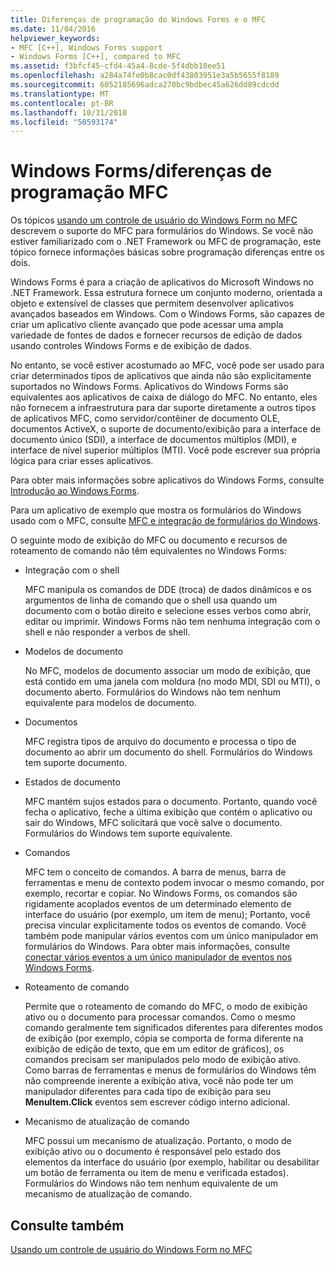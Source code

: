 ```yaml
---
title: Diferenças de programação do Windows Forms e o MFC
ms.date: 11/04/2016
helpviewer_keywords:
- MFC [C++], Windows Forms support
- Windows Forms [C++], compared to MFC
ms.assetid: f3bfcf45-cfd4-45a4-8cde-5f4dbb18ee51
ms.openlocfilehash: a284a74fe0b8cac0df43803951e3a5b5655f8189
ms.sourcegitcommit: 6052185696adca270bc9bdbec45a626dd89cdcdd
ms.translationtype: MT
ms.contentlocale: pt-BR
ms.lasthandoff: 10/31/2018
ms.locfileid: "50593174"
---
```

# <a name="windows-formsmfc-programming-differences"></a>Windows Forms/diferenças de programação MFC

Os tópicos [usando um controle de usuário do Windows Form no MFC](../dotnet/using-a-windows-form-user-control-in-mfc.md) descrevem o suporte do MFC para formulários do Windows. Se você não estiver familiarizado com o .NET Framework ou MFC de programação, este tópico fornece informações básicas sobre programação diferenças entre os dois.

Windows Forms é para a criação de aplicativos do Microsoft Windows no .NET Framework. Essa estrutura fornece um conjunto moderno, orientada a objeto e extensível de classes que permitem desenvolver aplicativos avançados baseados em Windows. Com o Windows Forms, são capazes de criar um aplicativo cliente avançado que pode acessar uma ampla variedade de fontes de dados e fornecer recursos de edição de dados usando controles Windows Forms e de exibição de dados.

No entanto, se você estiver acostumado ao MFC, você pode ser usado para criar determinados tipos de aplicativos que ainda não são explicitamente suportados no Windows Forms. Aplicativos do Windows Forms são equivalentes aos aplicativos de caixa de diálogo do MFC. No entanto, eles não fornecem a infraestrutura para dar suporte diretamente a outros tipos de aplicativos MFC, como servidor/contêiner de documento OLE, documentos ActiveX, o suporte de documento/exibição para a interface de documento único (SDI), a interface de documentos múltiplos (MDI), e interface de nível superior múltiplos (MTI). Você pode escrever sua própria lógica para criar esses aplicativos.

Para obter mais informações sobre aplicativos do Windows Forms, consulte [Introdução ao Windows Forms](/dotnet/framework/winforms/windows-forms-overview).

Para um aplicativo de exemplo que mostra os formulários do Windows usado com o MFC, consulte [MFC e integração de formulários do Windows](http://www.microsoft.com/downloads/details.aspx?FamilyID=987021bc-e575-4fe3-baa9-15aa50b0f599&displaylang=en).

O seguinte modo de exibição do MFC ou documento e recursos de roteamento de comando não têm equivalentes no Windows Forms:

- Integração com o shell

   MFC manipula os comandos de DDE (troca) de dados dinâmicos e os argumentos de linha de comando que o shell usa quando um documento com o botão direito e selecione esses verbos como abrir, editar ou imprimir. Windows Forms não tem nenhuma integração com o shell e não responder a verbos de shell.

- Modelos de documento

   No MFC, modelos de documento associar um modo de exibição, que está contido em uma janela com moldura (no modo MDI, SDI ou MTI), o documento aberto. Formulários do Windows não tem nenhum equivalente para modelos de documento.

- Documentos

   MFC registra tipos de arquivo do documento e processa o tipo de documento ao abrir um documento do shell. Formulários do Windows tem suporte documento.

- Estados de documento

   MFC mantém sujos estados para o documento. Portanto, quando você fecha o aplicativo, feche a última exibição que contém o aplicativo ou sair do Windows, MFC solicitará que você salve o documento. Formulários do Windows tem suporte equivalente.

- Comandos

   MFC tem o conceito de comandos. A barra de menus, barra de ferramentas e menu de contexto podem invocar o mesmo comando, por exemplo, recortar e copiar. No Windows Forms, os comandos são rigidamente acoplados eventos de um determinado elemento de interface do usuário (por exemplo, um item de menu); Portanto, você precisa vincular explicitamente todos os eventos de comando. Você também pode manipular vários eventos com um único manipulador em formulários do Windows. Para obter mais informações, consulte [conectar vários eventos a um único manipulador de eventos nos Windows Forms](/dotnet/framework/winforms/how-to-connect-multiple-events-to-a-single-event-handler-in-windows-forms).

- Roteamento de comando

   Permite que o roteamento de comando do MFC, o modo de exibição ativo ou o documento para processar comandos. Como o mesmo comando geralmente tem significados diferentes para diferentes modos de exibição (por exemplo, cópia se comporta de forma diferente na exibição de edição de texto, que em um editor de gráficos), os comandos precisam ser manipulados pelo modo de exibição ativo. Como barras de ferramentas e menus de formulários do Windows têm não compreende inerente a exibição ativa, você não pode ter um manipulador diferentes para cada tipo de exibição para seu **MenuItem.Click** eventos sem escrever código interno adicional.

- Mecanismo de atualização de comando

   MFC possui um mecanismo de atualização. Portanto, o modo de exibição ativo ou o documento é responsável pelo estado dos elementos da interface do usuário (por exemplo, habilitar ou desabilitar um botão de ferramenta ou item de menu e verificada estados). Formulários do Windows não tem nenhum equivalente de um mecanismo de atualização de comando.

## <a name="see-also"></a>Consulte também

[Usando um controle de usuário do Windows Form no MFC](../dotnet/using-a-windows-form-user-control-in-mfc.md)
